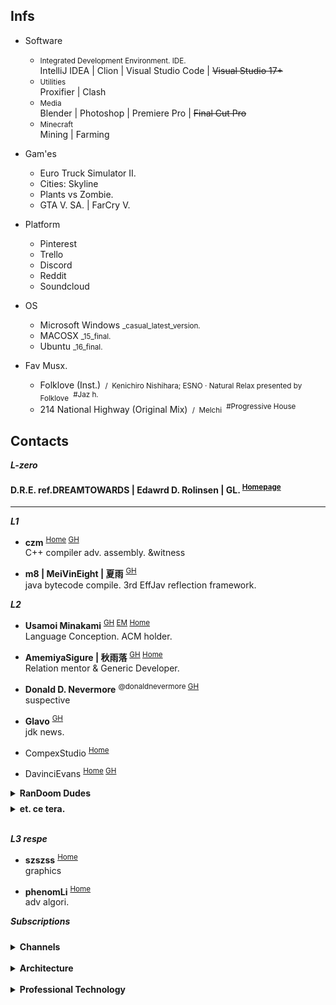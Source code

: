 


## Infs

- Software
  - <small>Integrated Development Environment. IDE.</small>  
    IntelliJ IDEA \| Clion \| Visual Studio Code \| ~~Visual Studio 17+~~
  - <small>Utilities</small>  
    Proxifier \| Clash
  - <small>Media</small>  
    Blender \| Photoshop \| Premiere Pro \| ~~Final Cut Pro~~
  - <small>Minecraft</small>  
    Mining \| Farming
- Gam'es
  - Euro Truck Simulator II.
  - Cities: Skyline
  - Plants vs Zombie.
  - GTA V. SA. \| FarCry V.
- Platform
  - Pinterest
  - Trello
  - Discord
  - Reddit
  - Soundcloud
- OS
  - Microsoft Windows <small>_casual_latest_version.</small>
  - MACOSX <small>_15_final.</small>
  - Ubuntu <small>_16_final.</small>
  

- Fav Musx.
  - Folklove (Inst.) <small>&nbsp;/&nbsp; Kenichiro Nishihara; ESNO · Natural Relax presented by Folklove</small> <sup>&nbsp;#Jaz h.</sup>
  - 214 National Highway (Original Mix) <small>&nbsp;/&nbsp; Melchi</small> <sup>&nbsp;#Progressive House</sup>
    
  

## Contacts

***L-zero***
#### D.R.E. ref.DREAMTOWARDS | Edawrd D. Rolinsen | GL. <sup>[Homepage]()</sup>

---

***L1***

- **czm** <sup>[Home](http://czm.sfclub.cc/archives/) [GH](http://czm.sfclub.cc/archives/) </sup>  
C++ compiler adv. assembly. &witness

-  **m8 | MeiVinEight | 夏雨** <sup>[GH](MeiVinEight)</sup>  
java bytecode compile. 3rd EffJav reflection framework.

***L2***

- **Usamoi Minakami** <sup>[GH](https://github.com/Usamoi) [EM](usamoi@outlook.com) [Home](https://usamoi.com/) </sup>  
Language Conception. ACM holder.

- **AmemiyaSigure | 秋雨落** <sup>[GH](https://github.com/AmemiyaSigure) [Home](https://blog.rain.cx/) </sup>  
Relation mentor & Generic Developer.

- **Donald D. Nevermore** <sup>@donaldnevermore [GH](https://github.com/donaldnevermore) </sup>  
  suspective
    
- **Glavo** <sup>[GH](https://github.com/Glavo) </sup>  
  jdk news.

- CompexStudio <sup> [Home](https://complexstudio.net/) </sup>

- DavinciEvans <sup>[Home](https://davincievans.top/) [GH](https://github.com/DavinciEvans) </sup>

<details markdown="1">
  <summary> <b>RanDoom Dudes</b> </summary><br>

  - Kevin CHEN <sup>[GH](https://github.com/KevinZonda) </sup>  
    funnyguy
  
</details>


<details markdown="1" style="margin-top: 8px;">
  <summary> <b>et. ce tera.</b> </summary> 

  - Chanots <sup>[GH](https://github.com/G0ld2N) </sup>  
    &kdns
  
  - Chanshiyu <sup>[Home](https://chanshiyu.com/) </sup>
  
  - Trii Hsia <sup>[Home](https://yumoe.com/) </sup>
  
  - *Lang J. Ron*
  
  - Makito's Notebook <sup>[Home](https://keep.moe/) </sup>
  
  - Ayaka Neko <sup>[Home](https://neko.ayaka.moe/) </sup>
  
  - Lowsfish <sup>[Home](https://lowsfish.com/) </sup>
  
  - Chris <sup>[Home](https://chrisoft.org/) </sup>


</details>

<br>

***L3 respe***


- **szszss** <sup>[Home](http://blog.hakugyokurou.net/) </sup>  
  graphics
  
- **phenomLi** <sup>[Home](https://github.com/phenomLi/Blog) </sup>  
  adv algori.
  

***Subscriptions***  

<details markdown="1" style="margin-top: 24px;">
  <summary> <b>Channels</b> </summary><br>

  - <small>Music</small>  
    Chillhop Music | MrSuicideSheep | Waifu Wednesdays | Aviencloud | Ujico\* /Snail's House | Firefly Music | YUUKI MUSIC | Unmei Ongaku
  - <small>Relaxation</small>  
    ElenaLin | Mediastorm | JiangSenZhe | Destiny Whispers<sup>m. asmr</sup>
  
  - <small>Norm Gaming</small>
    - OMGcraft \| Shulkercraft \| D. Jofa
    - <small>Film</small>
      - James Harding<sup>The Find Overgrown</sup>
      - Element Animation \| Black Plasma Studios \| Blue Monkey
    - <small>Building</small>  
      Keralis | JUNS MAB Minecraft | Archelaus | CraftyFoxe | Zaypixel | Silvarret | Folli | TheNeoCubest | Rinty-Craft
    - <small>Logs</small>  
      巢哥 | Onityan | Bes Joe Kampo
    - <small>pvp</small>  
      Target3DGaming, RKY, Bitzel, fruitberries
    - <small>Otr</small>  
      RSparrow, Vučko100, Jimmy01, JANTSUU \| Grant Abbitt

</details>

<br>

<details markdown="1">
  <summary> <b>Architecture</b> </summary><br>

  - Greenfield Minecraft
  - *Alpine*
  - Zeropoint55 <sup>[YT](https://www.youtube.com/channel/UC9SmMEm_jEWD03AJuH-0xow) Respectful broad r. clean Architecture.</sup>   
  - <small>Comp</small>  
    Kao<sup>[Home](https://beacons.page/kaomc) [YT](https://www.youtube.com/channel/UCmvcFn2ktjXO-BRCSc1AnoQ) </sup> | Mar. | Blisschen | cardboardman | きぃこ / kiiko

</details>

<br>

<details markdown="1">
  <summary> <b>Professional Technology</b> </summary><br>

  - <small>Comm</small>
    - The Cherno
    - Makin' Stuff Look Good
  - <small>StepIn</small>
    - Mahan Pandey \| Briac \| Inigo Quilez
    - Sebastian Lague
    - Thinmatrix.
  - <small>Advanced Surface</small>
    - Lin X \| ngildea
    - M. Cepero

</details>

<br>